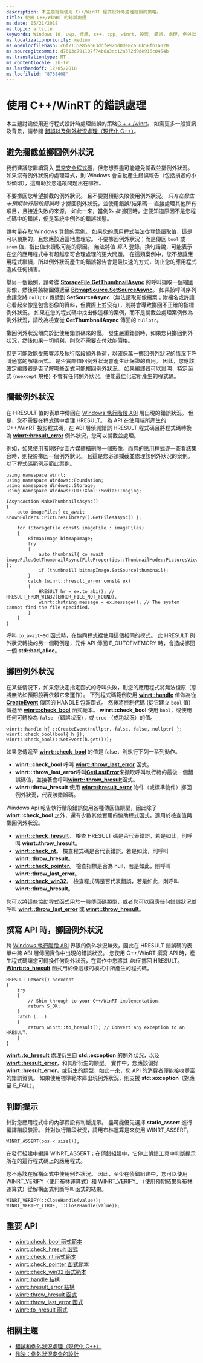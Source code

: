 ```yaml
---
description: 本主題討論使用 C++/WinRT 程式設計時處理錯誤的策略。
title: 使用 C++/WinRT 的錯誤處理
ms.date: 05/21/2018
ms.topic: article
keywords: Windows 10, uwp, 標準, c++, cpp, winrt, 投影, 錯誤, 處理, 例外狀況
ms.localizationpriority: medium
ms.openlocfilehash: c6f7135e85ab63ddfe92bd0de8c656b58fb1a020
ms.sourcegitcommit: d7613c791107f74b6a3dc12a372d9de916c0454b
ms.translationtype: MT
ms.contentlocale: zh-TW
ms.lasthandoff: 12/05/2018
ms.locfileid: "8758408"
---
```

# <a name="error-handling-with-cwinrt"></a>使用 C++/WinRT 的錯誤處理

本主題討論使用進行程式設計時處理錯誤的策略[C + + /winrt](/windows/uwp/cpp-and-winrt-apis/intro-to-using-cpp-with-winrt)。 如需更多一般資訊及背景，請參閱 [錯誤以及例外狀況處理（現代化 C++）](/cpp/cpp/errors-and-exception-handling-modern-cpp)。

## <a name="avoid-catching-and-throwing-exceptions"></a>避免攔截並擲回例外狀況
我們建議您繼續寫入 [異常安全程式碼](/cpp/cpp/how-to-design-for-exception-safety)，但您想要盡可能避免攔截並擲例外狀況。 如果沒有例外狀況的處理常式，則 Windows 會自動產生錯誤報告（包括損毀的小型傾印），這有助於您追蹤問題出在哪裡。

不要擲回您希望攔截的例外狀況。 且不要對預期失敗使用例外狀況。 *只有在發生未預期執行階段錯誤時* 才擲回例外狀況，並使用錯誤/結果碼&mdash; 直接處理其他所有項目，且接近失敗的來源。 如此一來，當例外 *被* 擲回時，您便知道原因不是您程式碼中的錯誤，便是系統中例外的錯誤狀態。

請考量存取 Windows 登錄的案例。 如果您的應用程式無法從登錄讀取值，這是可以預期的，且您應該適當地處理它。 不要擲回例外狀況；而是傳回 `bool` 或 `enum` 值，指出值未讀取可能的原因。 無法將值 *寫入* 登錄，換句話說，可能表示在您的應用程式中有超越您可合理處理的更大問題。 在這類案例中，您不想讓應用程式繼續，所以例外狀況產生的錯誤報告會是最快速的方式，防止您的應用程式造成任何損害。

舉另一個範例，請考從 [**StorageFile.GetThumbnailAsync**](/uwp/api/windows.storage.storagefile.getthumbnailasync#Windows_Storage_StorageFile_GetThumbnailAsync_Windows_Storage_FileProperties_ThumbnailMode_) 的呼叫擷取一個縮圖影像，然後將該縮圖傳遞至 [**BitmapSource.SetSourceAsync**](/uwp/api/windows.ui.xaml.media.imaging.bitmapsource.setsourceasync#Windows_UI_Xaml_Media_Imaging_BitmapSource_SetSourceAsync_Windows_Storage_Streams_IRandomAccessStream_)。 如果該呼叫序列會讓您將 `nullptr` 傳遞到 **SetSourceAsync**（無法讀取影像檔案；附檔名或許讓它看起來像是包含影像的資料，但實際上並沒有），則將會導致擲回不正確的指標例外狀況。 如果在您的程式碼中找出像這樣的案例，而不是攔截並處理案例做為例外狀況，請改為檢查從 **GetThumbnailAsync** 傳回的 `nullptr`。

擲回例外狀況傾向於比使用錯誤碼來的慢。 發生嚴重錯誤時，如果您只擲回例外狀況，然後如果一切順利，則您不需要支付效能價格。

但更可能效能受影響涉及執行階段額外負荷，以確保萬一擲回例外狀況的情況下呼叫適當的解構函式。 是否實際值回例外狀況會產生此保證的費用。 因此，您應該確定編譯器是否了解哪些函式可能擲回例外狀況。 如果編譯器可以證明，特定函式 (`noexcept` 規格) 不會有任何例外狀況，便能最佳化它所產生的程式碼。

## <a name="catching-exceptions"></a>攔截例外狀況
在 HRESULT 值的表單中傳回在 [Windows 執行階段 ABI](interop-winrt-abi.md#what-is-the-windows-runtime-abi-and-what-are-abi-types) 層出現的錯誤狀況。 但是，您不需要在程式碼中處理 HRESULT。 為 API 在使用端所產生的 C++/WinRT 投影程式碼，在 ABI 層偵測錯誤 HRESULT 程式碼且將程式碼轉換為 [**winrt::hresult_error**](/uwp/cpp-ref-for-winrt/error-handling/hresult-error) 例外狀況，您可以攔截並處理。

例如，如果使用者剛好從圖片媒體櫃刪除一個影像，而您的應用程式逐一查看該集合時，則投影擲回一個例外狀況。 且這是您必須攔截並處理該例外狀況的案例。 以下程式碼範例示範此案例。

```cppwinrt
using namespace winrt;
using namespace Windows::Foundation;
using namespace Windows::Storage;
using namespace Windows::UI::Xaml::Media::Imaging;

IAsyncAction MakeThumbnailsAsync()
{
    auto imageFiles{ co_await KnownFolders::PicturesLibrary().GetFilesAsync() };

    for (StorageFile const& imageFile : imageFiles)
    {
        BitmapImage bitmapImage;
        try
        {
            auto thumbnail{ co_await imageFile.GetThumbnailAsync(FileProperties::ThumbnailMode::PicturesView) };
            if (thumbnail) bitmapImage.SetSource(thumbnail);
        }
        catch (winrt::hresult_error const& ex)
        {
            HRESULT hr = ex.to_abi(); // HRESULT_FROM_WIN32(ERROR_FILE_NOT_FOUND).
            winrt::hstring message = ex.message(); // The system cannot find the file specified.
        }
    }
}
```

呼叫 `co_await`-ed 函式時，在協同程式裡使用這個相同的模式。 此 HRESULT 例外狀況轉換的另一個範例是，元件 API 傳回 E_OUTOFMEMORY 時，會造成擲回一個 **std::bad_alloc**。

## <a name="throwing-exceptions"></a>擲回例外狀況
在某些情況下，如果您決定指定函式的呼叫失敗，則您的應用程式將無法復原（您將無法如預期般再依賴它來運作）。 下列程式碼範例使用 [**winrt::handle**](/uwp/cpp-ref-for-winrt/handle) 值做為從 [**CreateEvent**](https://msdn.microsoft.com/library/windows/desktop/ms682396) 傳回的 HANDLE 包裝函式。 然後將控制代碼 (從它建立 `bool` 值) 傳遞至 [**winrt::check_bool**](/uwp/cpp-ref-for-winrt/error-handling/check-bool) 函式範本。 **winrt::check_bool** 使用 `bool`，或使用任何可轉換為 `false` （錯誤狀況），或 `true` （成功狀況）的值。

```cppwinrt
winrt::handle h{ ::CreateEvent(nullptr, false, false, nullptr) };
winrt::check_bool(bool{ h });
winrt::check_bool(::SetEvent(h.get()));
```

如果您傳遞至 [**winrt::check_bool**](/uwp/cpp-ref-for-winrt/error-handling/check-bool) 的值是 false，則執行下列一系列動作。

- **winrt::check_bool** 呼叫 [**winrt::throw_last_error**](/uwp/cpp-ref-for-winrt/error-handling/throw-last-error) 函式。
- **winrt:: throw_last_error**呼叫[**GetLastError**](https://msdn.microsoft.com/library/windows/desktop/ms679360)來擷取呼叫執行緒的最後一個錯誤碼值，並接著會呼叫[**winrt:: throw_hresult**](/uwp/cpp-ref-for-winrt/error-handling/throw-hresult)函式。
- **winrt::throw_hresult** 使用 [**winrt::hresult_error**](/uwp/cpp-ref-for-winrt/error-handling/hresult-error) 物件（或標準物件）擲回例外狀況，代表該錯誤碼。

Windows Api 報告執行階段錯誤使用各種傳回值類型，因此除了 **winrt::check_bool** 之外，還有少數其他實用的協助程式函式，適用於檢查值與擲回例外狀況。

- [**winrt::check_hresult**](/uwp/cpp-ref-for-winrt/error-handling/check-hresult)。 檢查 HRESULT 碼是否代表錯誤，若是如此，則呼叫 **winrt::throw_hresult**。
- [**winrt::check_nt**](/uwp/cpp-ref-for-winrt/error-handling/check-nt)。 檢查程式碼是否代表錯誤，若是如此，則呼叫 **winrt::throw_hresult**。
- [**winrt::check_pointer**](/uwp/cpp-ref-for-winrt/error-handling/check-pointer)。 檢查指標是否為 null，若是如此，則呼叫 **winrt::throw_last_error**。
- [**winrt::check_win32**](/uwp/cpp-ref-for-winrt/error-handling/check-win32)。 檢查程式碼是否代表錯誤，若是如此，則呼叫 **winrt::throw_hresult**。

您可以將這些協助程式函式用於一般傳回碼類型，或者您可以回應任何錯誤狀況並呼叫 [**winrt::throw_last_error**](/uwp/cpp-ref-for-winrt/error-handling/throw-last-error) 或 [**winrt::throw_hresult**](/uwp/cpp-ref-for-winrt/error-handling/throw-hresult)。 

## <a name="throwing-exceptions-when-authoring-an-api"></a>撰寫 API 時，擲回例外狀況
跨 [Windows 執行階段 ABI](interop-winrt-abi.md#what-is-the-windows-runtime-abi-and-what-are-abi-types) 界限的例外狀況無效，因此在 HRESULT 錯誤碼的表單中跨 ABI 層傳回實作中出現的錯誤狀況。 您使用 C++/WinRT 撰寫 API 時，產生程式碼讓您可轉換任何例外狀況，在實作中您將其 *執行* 擲回 HRESULT。 [**Winrt::to_hresult**](/uwp/cpp-ref-for-winrt/error-handling/to-hresult) 函式用於像這樣的模式中所產生的程式碼。

```cppwinrt
HRESULT DoWork() noexcept
{
    try
    {
        // Shim through to your C++/WinRT implementation.
        return S_OK;
    }
    catch (...)
    {
        return winrt::to_hresult(); // Convert any exception to an HRESULT.
    }
}
```

[**winrt::to_hresult**](/uwp/cpp-ref-for-winrt/error-handling/to-hresult) 處理衍生自 **std::exception** 的例外狀況，以及 [**winrt::hresult_error**](/uwp/cpp-ref-for-winrt/error-handling/hresult-error)，和其所衍生的類型。 實作中，您應該偏好 **winrt::hresult_error**，或衍生的類型，如此一來，您 API 的消費者便能接收豐富的錯誤資訊。 如果使用標準範本庫出現例外狀況，則支援 **std::exception**（對應至 E_FAIL）。

## <a name="assertions"></a>判斷提示
針對您應用程式中的內部假設有判斷提示。 盡可能優先選擇 **static_assert** 進行編譯階段驗證。 針對執行階段狀況，請用布林運算是來使用 WINRT_ASSERT。

```cppwinrt
WINRT_ASSERT(pos < size());
```

在發行組建中編譯 WINRT_ASSERT；在偵錯組建中，它停止偵錯工具中判斷提示所在的這行程式碼上的應用程式。

您不應該在解構函式中使用例外狀況。 因此，至少在偵錯組建中，您可以使用 WINRT_VERIFY（使用布林運算式）和 WINRT_VERIFY_ （使用預期結果與布林運算式）從解構函式判斷呼叫函式的結果。

```cppwinrt
WINRT_VERIFY(::CloseHandle(value));
WINRT_VERIFY_(TRUE, ::CloseHandle(value));
```

## <a name="important-apis"></a>重要 API
* [winrt::check_bool 函式範本](/uwp/cpp-ref-for-winrt/error-handling/check-bool)
* [winrt::check_hresult 函式](/uwp/cpp-ref-for-winrt/error-handling/check-hresult)
* [winrt::check_nt 函式範本](/uwp/cpp-ref-for-winrt/error-handling/check-nt)
* [winrt::check_pointer 函式範本](/uwp/cpp-ref-for-winrt/error-handling/check-pointer)
* [winrt::check_win32 函式範本](/uwp/cpp-ref-for-winrt/error-handling/check-win32)
* [winrt::handle 結構](/uwp/cpp-ref-for-winrt/handle)
* [winrt::hresult_error 結構](/uwp/cpp-ref-for-winrt/error-handling/hresult-error)
* [winrt::throw_hresult 函式](/uwp/cpp-ref-for-winrt/error-handling/throw-hresult)
* [winrt::throw_last_error 函式](/uwp/cpp-ref-for-winrt/error-handling/throw-last-error)
* [winrt::to_hresult 函式](/uwp/cpp-ref-for-winrt/error-handling/to-hresult)

## <a name="related-topics"></a>相關主題
* [錯誤和例外狀況處理（現代化 C++）](/cpp/cpp/errors-and-exception-handling-modern-cpp)
* [作法：例外狀況安全的設計](/cpp/cpp/how-to-design-for-exception-safety)
